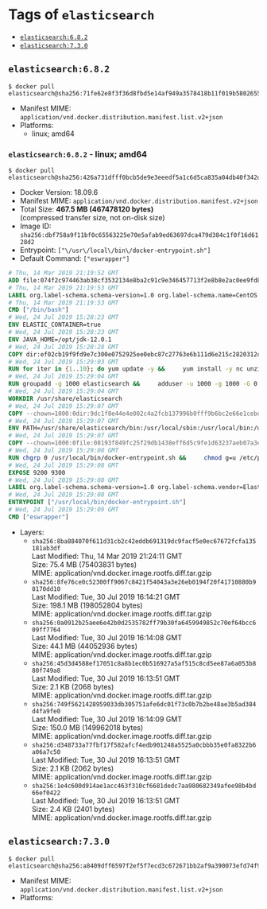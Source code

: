 <!-- THIS FILE IS GENERATED VIA './update-remote.sh' -->

# Tags of `elasticsearch`

-	[`elasticsearch:6.8.2`](#elasticsearch682)
-	[`elasticsearch:7.3.0`](#elasticsearch730)

## `elasticsearch:6.8.2`

```console
$ docker pull elasticsearch@sha256:71fe62e8f3f36d8fbd5e14af949a3578418b11f019b580265521b09fb610503e
```

-	Manifest MIME: `application/vnd.docker.distribution.manifest.list.v2+json`
-	Platforms:
	-	linux; amd64

### `elasticsearch:6.8.2` - linux; amd64

```console
$ docker pull elasticsearch@sha256:426a731dfff0bcb5de9e3eeedf5a1c6d5ca835a04db40f342daab825fc9664cb
```

-	Docker Version: 18.09.6
-	Manifest MIME: `application/vnd.docker.distribution.manifest.v2+json`
-	Total Size: **467.5 MB (467478120 bytes)**  
	(compressed transfer size, not on-disk size)
-	Image ID: `sha256:dbf758a9f11bf0c65563225e70e5afab9ed63697dca479d384c1f0f16d6128d2`
-	Entrypoint: `["\/usr\/local\/bin\/docker-entrypoint.sh"]`
-	Default Command: `["eswrapper"]`

```dockerfile
# Thu, 14 Mar 2019 21:19:52 GMT
ADD file:074f2c974463ab38cf3532134e8ba2c91c9e346457713f2e8b8e2ac0ee9fd83d in / 
# Thu, 14 Mar 2019 21:19:53 GMT
LABEL org.label-schema.schema-version=1.0 org.label-schema.name=CentOS Base Image org.label-schema.vendor=CentOS org.label-schema.license=GPLv2 org.label-schema.build-date=20190305
# Thu, 14 Mar 2019 21:19:53 GMT
CMD ["/bin/bash"]
# Wed, 24 Jul 2019 15:28:23 GMT
ENV ELASTIC_CONTAINER=true
# Wed, 24 Jul 2019 15:28:23 GMT
ENV JAVA_HOME=/opt/jdk-12.0.1
# Wed, 24 Jul 2019 15:28:28 GMT
COPY dir:ef02cb19f9fd9e7c300e0752925ee0ebc87c27763e6b111d6e215c2820312c0e in /opt/jdk-12.0.1 
# Wed, 24 Jul 2019 15:29:03 GMT
RUN for iter in {1..10}; do yum update -y &&     yum install -y nc unzip wget which &&     yum clean all && exit_code=0 && break || exit_code=$? && echo "yum error: retry $iter in 10s" && sleep 10; done;     (exit $exit_code)
# Wed, 24 Jul 2019 15:29:04 GMT
RUN groupadd -g 1000 elasticsearch &&     adduser -u 1000 -g 1000 -G 0 -d /usr/share/elasticsearch elasticsearch &&     chmod 0775 /usr/share/elasticsearch &&     chgrp 0 /usr/share/elasticsearch
# Wed, 24 Jul 2019 15:29:04 GMT
WORKDIR /usr/share/elasticsearch
# Wed, 24 Jul 2019 15:29:07 GMT
COPY --chown=1000:0dir:9dc1f8e44e4e002c4a2fcb137996b0fff9b6bc2e66e1cebdc4b99dbd7bdd32cb in /usr/share/elasticsearch 
# Wed, 24 Jul 2019 15:29:07 GMT
ENV PATH=/usr/share/elasticsearch/bin:/usr/local/sbin:/usr/local/bin:/usr/sbin:/usr/bin:/sbin:/bin
# Wed, 24 Jul 2019 15:29:07 GMT
COPY --chown=1000:0file:08193f849fc25f29db1438eff6d5c9fe1d63237aeb07a3e0009e8ba554f97c31 in /usr/local/bin/docker-entrypoint.sh 
# Wed, 24 Jul 2019 15:29:08 GMT
RUN chgrp 0 /usr/local/bin/docker-entrypoint.sh &&     chmod g=u /etc/passwd &&     chmod 0775 /usr/local/bin/docker-entrypoint.sh
# Wed, 24 Jul 2019 15:29:08 GMT
EXPOSE 9200 9300
# Wed, 24 Jul 2019 15:29:08 GMT
LABEL org.label-schema.schema-version=1.0 org.label-schema.vendor=Elastic org.label-schema.name=elasticsearch org.label-schema.version=6.8.2 org.label-schema.url=https://www.elastic.co/products/elasticsearch org.label-schema.vcs-url=https://github.com/elastic/elasticsearch license=Elastic License
# Wed, 24 Jul 2019 15:29:08 GMT
ENTRYPOINT ["/usr/local/bin/docker-entrypoint.sh"]
# Wed, 24 Jul 2019 15:29:09 GMT
CMD ["eswrapper"]
```

-	Layers:
	-	`sha256:8ba884070f611d31cb2c42eddb691319dc9facf5e0ec67672fcfa135181ab3df`  
		Last Modified: Thu, 14 Mar 2019 21:24:11 GMT  
		Size: 75.4 MB (75403831 bytes)  
		MIME: application/vnd.docker.image.rootfs.diff.tar.gzip
	-	`sha256:8fe76ce0c52300ff9067c8421f54043a3e26eb0194f20f41710880b98170dd10`  
		Last Modified: Tue, 30 Jul 2019 16:14:21 GMT  
		Size: 198.1 MB (198052804 bytes)  
		MIME: application/vnd.docker.image.rootfs.diff.tar.gzip
	-	`sha256:0a0912b25aee6e42b0d2535782ff79b30fa6459949852c70ef64bcc609ff7764`  
		Last Modified: Tue, 30 Jul 2019 16:14:08 GMT  
		Size: 44.1 MB (44052936 bytes)  
		MIME: application/vnd.docker.image.rootfs.diff.tar.gzip
	-	`sha256:45d3d4588ef17051c8a8b1ec0b516927a5af515c8cd5ee87a6a053b880f749a8`  
		Last Modified: Tue, 30 Jul 2019 16:13:51 GMT  
		Size: 2.1 KB (2068 bytes)  
		MIME: application/vnd.docker.image.rootfs.diff.tar.gzip
	-	`sha256:749f5621428959033db305751afe6dc01f73c0b7b2be48ae3b5ad384d4fa9fe0`  
		Last Modified: Tue, 30 Jul 2019 16:14:09 GMT  
		Size: 150.0 MB (149962018 bytes)  
		MIME: application/vnd.docker.image.rootfs.diff.tar.gzip
	-	`sha256:d348733a77fbf17f582afcf4edb901248a5525a0cbbb35e0fa8322b6a06a7c50`  
		Last Modified: Tue, 30 Jul 2019 16:13:51 GMT  
		Size: 2.1 KB (2062 bytes)  
		MIME: application/vnd.docker.image.rootfs.diff.tar.gzip
	-	`sha256:1e4c600d914ae1acc463f310cf6681dedc7aa980682349afee98b4bd66ef0422`  
		Last Modified: Tue, 30 Jul 2019 16:13:51 GMT  
		Size: 2.4 KB (2401 bytes)  
		MIME: application/vnd.docker.image.rootfs.diff.tar.gzip

## `elasticsearch:7.3.0`

```console
$ docker pull elasticsearch@sha256:a8409dff6597f2ef5f7ecd3c672671bb2af9a390073efd74f95c54aa41cba22a
```

-	Manifest MIME: `application/vnd.docker.distribution.manifest.list.v2+json`
-	Platforms:
